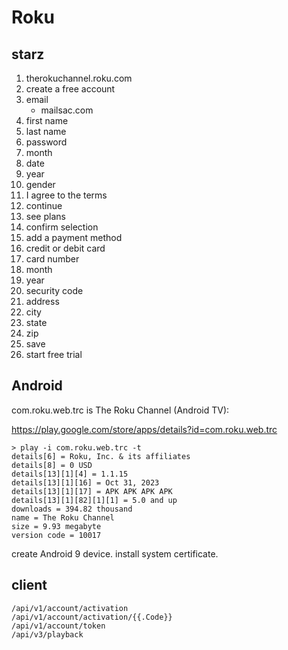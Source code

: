# Roku

## starz

1. therokuchannel.roku.com
2. create a free account
3. email
   - mailsac.com
4. first name
5. last name
6. password
7. month
8. date
9. year
10. gender
11. I agree to the terms
12. continue
13. see plans
14. confirm selection
15. add a payment method
16. credit or debit card
17. card number
18. month
19. year
20. security code
21. address
22. city
23. state
24. zip
25. save
26. start free trial

## Android

com.roku.web.trc is The Roku Channel (Android TV):

https://play.google.com/store/apps/details?id=com.roku.web.trc

~~~
> play -i com.roku.web.trc -t
details[6] = Roku, Inc. & its affiliates
details[8] = 0 USD
details[13][1][4] = 1.1.15
details[13][1][16] = Oct 31, 2023
details[13][1][17] = APK APK APK APK
details[13][1][82][1][1] = 5.0 and up
downloads = 394.82 thousand
name = The Roku Channel
size = 9.93 megabyte
version code = 10017
~~~

create Android 9 device. install system certificate.

## client

~~~
/api/v1/account/activation
/api/v1/account/activation/{{.Code}}
/api/v1/account/token
/api/v3/playback
~~~

